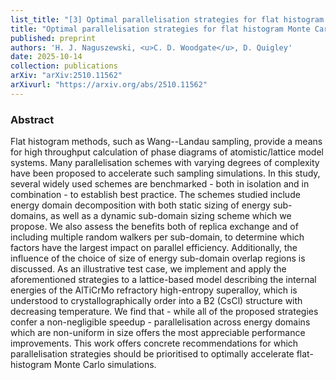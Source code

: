 ```yaml
---
list_title: "[3] Optimal parallelisation strategies for flat histogram Monte Carlo sampling"
title: "Optimal parallelisation strategies for flat histogram Monte Carlo sampling"
published: preprint
authors: 'H. J. Naguszewski, <u>C. D. Woodgate</u>, D. Quigley'
date: 2025-10-14
collection: publications
arXiv: "arXiv:2510.11562"
arXivurl: "https://arxiv.org/abs/2510.11562"
---
```


<h3>Abstract</h3>
Flat histogram methods, such as Wang--Landau sampling, provide a means for high throughput calculation of phase diagrams of atomistic/lattice model systems. Many parallelisation schemes with varying degrees of complexity have been proposed to accelerate such sampling simulations. In this study, several widely used schemes are benchmarked - both in isolation and in combination - to establish best practice. The schemes studied include energy domain decomposition with both static sizing of energy sub-domains, as well as a dynamic sub-domain sizing scheme which we propose. We also assess the benefits both of replica exchange and of including multiple random walkers per sub-domain, to determine which factors have the largest impact on parallel efficiency. Additionally, the influence of the choice of size of energy sub-domain overlap regions is discussed. As an illustrative test case, we implement and apply the aforementioned strategies to a lattice-based model describing the internal energies of the AlTiCrMo refractory high-entropy superalloy, which is understood to crystallographically order into a B2 (CsCl) structure with decreasing temperature. We find that - while all of the proposed strategies confer a non-negligible speedup - parallelisation across energy domains which are non-uniform in size offers the most appreciable performance improvements. This work offers concrete recommendations for which parallelisation strategies should be prioritised to optimally accelerate flat-histogram Monte Carlo simulations.

